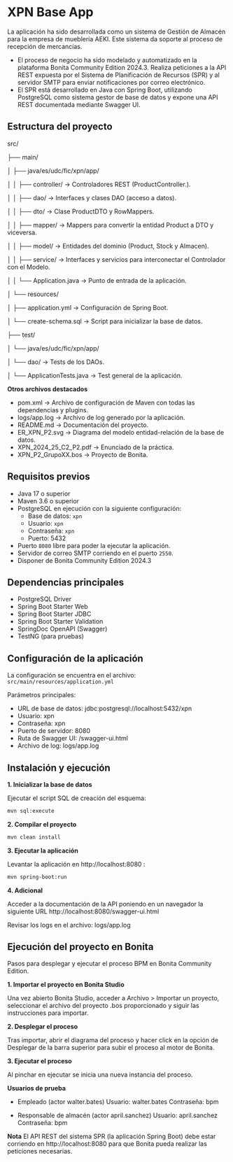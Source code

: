 # XPN Base App

La aplicación ha sido desarrollada como un sistema de Gestión de Almacén para la empresa de mueblería AEKI. Este sistema da soporte al proceso de recepción de mercancías.

- El proceso de negocio ha sido modelado y automatizado en la plataforma Bonita Community Edition 2024.3. Realiza peticiones a la API REST expuesta por el  Sistema de Planificación de Recursos (SPR) y al servidor SMTP para enviar notificaciones por correo electrónico.
- El SPR está desarrollado en Java con Spring Boot, utilizando PostgreSQL como sistema gestor de base de datos y expone una API REST documentada mediante Swagger UI.


## Estructura del proyecto

src/

├── main/

│   ├── java/es/udc/fic/xpn/app/

│   │   ├── controller/  -> Controladores REST (ProductController.).

│   │   ├── dao/   -> Interfaces y clases DAO (acceso a datos).

│   │   ├── dto/   -> Clase ProductDTO y RowMappers.

│   │   ├── mapper/  -> Mappers para convertir la entidad Product a DTO y viceversa.

│   │   ├── model/ -> Entidades del dominio (Product, Stock y Almacen).

│   │   ├── service/ -> Interfaces y servicios para interconectar el Controlador con el Modelo.

│   │   └── Application.java   -> Punto de entrada de la aplicación.

│   └── resources/

│       ├── application.yml -> Configuración de Spring Boot.

│       └── create-schema.sql  -> Script para inicializar la base de datos.

├── test/

│   └── java/es/udc/fic/xpn/app/

│       └── dao/ -> Tests de los DAOs.

│       └── ApplicationTests.java -> Test general de la aplicación.


**Otros archivos destacados**

- pom.xml -> Archivo de configuración de Maven con todas las dependencias y plugins.
- logs/app.log -> Archivo de log generado por la aplicación.
- README.md -> Documentación del proyecto.
- ER_XPN_P2.svg -> Diagrama del modelo entidad-relación de la base de datos.
- XPN_2024_25_C2_P2.pdf -> Enunciado de la práctica.
- XPN_P2_GrupoXX.bos -> Proyecto de Bonita.

## Requisitos previos

- Java 17 o superior
- Maven 3.6 o superior
- PostgreSQL en ejecución con la siguiente configuración:
  - Base de datos: `xpn`
  - Usuario: `xpn`
  - Contraseña: `xpn`
  - Puerto: 5432
- Puerto `8080` libre para poder la ejecutar la aplicación.
- Servidor de correo SMTP corriendo en el puerto `2550`.
- Disponer de Bonita Community Edition 2024.3

## Dependencias principales

- PostgreSQL Driver
- Spring Boot Starter Web
- Spring Boot Starter JDBC
- Spring Boot Starter Validation
- SpringDoc OpenAPI (Swagger)
- TestNG (para pruebas)

## Configuración de la aplicación

La configuración se encuentra en el archivo:
`src/main/resources/application.yml`

Parámetros principales:

- URL de base de datos: jdbc:postgresql://localhost:5432/xpn
- Usuario: xpn
- Contraseña: xpn
- Puerto de servidor: 8080
- Ruta de Swagger UI: /swagger-ui.html
- Archivo de log: logs/app.log

## Instalación y ejecución

**1. Inicializar la base de datos**

Ejecutar el script SQL de creación del esquema:

```bash
mvn sql:execute
```

**2. Compilar el proyecto**

```bash
mvn clean install
```

**3. Ejecutar la aplicación**

Levantar la aplicación en http://localhost:8080 :

```bash
mvn spring-boot:run
```

**4. Adicional**

Acceder a la documentación de la API poniendo en un navegador la siguiente URL http://localhost:8080/swagger-ui.html

Revisar los logs en el archivo: logs/app.log

## Ejecución del proyecto en Bonita

Pasos para desplegar y ejecutar el proceso BPM en Bonita Community Edition.

**1. Importar el proyecto en Bonita Studio**

Una vez abierto Bonita Studio, acceder a Archivo > Importar un proyecto, seleccionar el archivo del proyecto .bos proporcionado y siguir las instrucciones para importar.

**2. Desplegar el proceso**

Tras importar, abrir el diagrama del proceso y hacer click en la opción de Desplegar de la barra superior para subir el proceso al motor de Bonita.

**3. Ejecutar el proceso**

Al pinchar en ejecutar se inicia una nueva instancia del proceso.

**Usuarios de prueba**

- Empleado (actor walter.bates)
  Usuario: walter.bates
  Contraseña: bpm
  
- Responsable de almacén (actor april.sanchez)
  Usuario: april.sanchez
  Contraseña: bpm

**Nota**
El API REST del sistema SPR (la aplicación Spring Boot) debe estar corriendo en http://localhost:8080 para que Bonita pueda realizar las peticiones necesarias.



